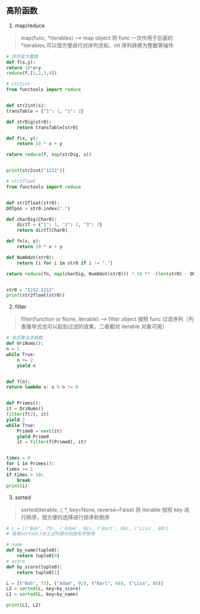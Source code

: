 ## 高阶函数

1. map/reduce

> map(func, \*iterables) --> map object
> 将 func 一次作用于后面的\*iterables,可以很方便进行对序列求和，int 序列转换为整数等操作

```python
# 序列变为整数
def f(x,y):
return 10*x+y
reduce(f,[1,2,3,4])

# str2int
from functools import reduce


def str2int(s):
transTable = {"1": 1, "2": 2}

def strDig(str0):
    return transTable[str0]

def f(x, y):
    return 10 * x + y

return reduce(f, map(strDig, s))


print(str2int("1212"))

# str2float
from functools import reduce


def str2float(str0):
DOTpos = str0.index(".")

def charDig(Char0):
    dictT = {"1": 1, "2": 2, "3": 3}
    return dictT[Char0]

def fn(x, y):
    return 10 * x + y

def Num0dot(str0):
    return [i for i in str0 if i != "."]

return reduce(fn, map(charDig, Num0dot(str0))) * 10 ** -(len(str0) - DOTpos - 1)


str0 = "1212.1212"
print(str2float(str0))

```

2. filter

> filter(function or None, iterable) --> filter object
> 按照 func 过滤序列（列表推导式也可以起到过滤的效果，二者都对 iterable 对象可用）

```python
# 埃氏算法求素数
def OriNums():
n = 1
while True:
    n += 2
    yield n


def f(n):
return lambda x: x % n != 0


def Primes():
it = OriNums()
filter(f(2), it)
yield 2
while True:
    Prime0 = next(it)
    yield Prime0
    it = filter(f(Prime0), it)


times = 0
for i in Primes():
times += 1
if times > 10:
    break
print(i)
```

3. sorted

> sorted(iterable, /, \*, key=None, reverse=False)
> 将 iterable 按照 key 进行排序，很方便的选择进行排序和倒序

```python
# L = [('Bob', 75), ('Adam', 92), ('Bart', 66), ('Lisa', 88)]
# 请用sorted()对上述列表分别按名字排序

# name
def by_name(tuple0):
    return tuple0[0]
# score
def by_score(tuple0):
    return tuple0[1]

L = [("Bob", 75), ("Adam", 92), ("Bart", 66), ("Lisa", 88)]
L2 = sorted(L, key=by_score)
L1 = sorted(L, key=by_name)

print(L1, L2)

```
